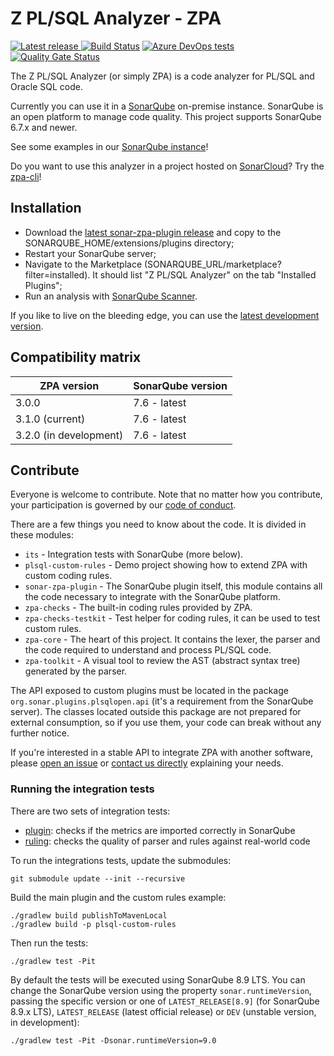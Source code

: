 # Z PL/SQL Analyzer - ZPA

[![Latest release](https://img.shields.io/github/release/felipebz/zpa.svg) ](https://github.com/felipebz/zpa/releases/latest)
[![Build Status](https://dev.azure.com/felipebz/z-plsql-analyzer/_apis/build/status/Build?branchName=main)](https://dev.azure.com/felipebz/z-plsql-analyzer/_build/latest?definitionId=3&branchName=main)
[![Azure DevOps tests](https://img.shields.io/azure-devops/tests/felipebz/z-plsql-analyzer/3/main.svg)](https://dev.azure.com/felipebz/z-plsql-analyzer/_build/latest?definitionId=3&branchName=main)
[![Quality Gate Status](https://sonarqube.felipezorzo.com.br/api/project_badges/measure?project=com.felipebz.zpa%3Azpa&metric=alert_status)](https://sonarqube.felipezorzo.com.br/dashboard?id=com.felipebz.zpa%3Azpa)

The Z PL/SQL Analyzer (or simply ZPA) is a code analyzer for PL/SQL and Oracle SQL code.

Currently you can use it in a [SonarQube](https://www.sonarqube.org) on-premise instance. SonarQube is an open platform to manage code quality. This project supports SonarQube 6.7.x and newer.

See some examples in our [SonarQube instance](https://sonarqube.felipezorzo.com.br/projects?languages=plsqlopen)!

Do you want to use this analyzer in a project hosted on [SonarCloud](https://sonarcloud.io)? Try the [zpa-cli](https://github.com/felipebz/zpa-cli)!

## Installation

- Download the [latest sonar-zpa-plugin release](https://github.com/felipebz/zpa/releases/latest) and copy to the SONARQUBE_HOME/extensions/plugins directory;
- Restart your SonarQube server;
- Navigate to the Marketplace (SONARQUBE_URL/marketplace?filter=installed). It should list "Z PL/SQL Analyzer" on the tab "Installed Plugins";
- Run an analysis with [SonarQube Scanner](https://docs.sonarqube.org/display/SCAN/Analyzing+with+SonarQube+Scanner).

If you like to live on the bleeding edge, you can use the [latest development version](https://felipezorzo.com.br/api/download/com.felipebz.zpa/sonar-zpa-plugin/latest).

## Compatibility matrix

| ZPA version            | SonarQube version |
|------------------------|-------------------|
| 3.0.0                  | 7.6 - latest      |
| 3.1.0 (current)        | 7.6 - latest      |
| 3.2.0 (in development) | 7.6 - latest      |

## Contribute

Everyone is welcome to contribute. Note that no matter how you contribute, your participation is governed by our [code of conduct](CODE_OF_CONDUCT.md).

There are a few things you need to know about the code. It is divided in these modules:

- `its` - Integration tests with SonarQube (more below).
- `plsql-custom-rules` - Demo project showing how to extend ZPA with custom coding rules.
- `sonar-zpa-plugin` - The SonarQube plugin itself, this module contains all the code necessary to integrate with the SonarQube platform.
- `zpa-checks` - The built-in coding rules provided by ZPA.
- `zpa-checks-testkit` - Test helper for coding rules, it can be used to test custom rules.
- `zpa-core` - The heart of this project. It contains the lexer, the parser and the code required to understand and process PL/SQL code.
- `zpa-toolkit` - A visual tool to review the AST (abstract syntax tree) generated by the parser.

The API exposed to custom plugins must be located in the package `org.sonar.plugins.plsqlopen.api` (it's a requirement from the SonarQube server). The classes located outside this package are not prepared for external consumption, so if you use them, your code can break without any further notice.

If you're interested in a stable API to integrate ZPA with another software, please [open an issue](https://github.com/felipebz/zpa/issues/new) or [contact us directly](https://felipezorzo.com.br/contact) explaining your needs.

### Running the integration tests

There are two sets of integration tests:

- [plugin](https://github.com/felipebz/zpa/tree/main/its/plugin): checks if the metrics are imported correctly in SonarQube
- [ruling](https://github.com/felipebz/zpa/tree/main/its/ruling): checks the quality of parser and rules against real-world code

To run the integrations tests, update the submodules:

    git submodule update --init --recursive
    
Build the main plugin and the custom rules example:

    ./gradlew build publishToMavenLocal
    ./gradlew build -p plsql-custom-rules

Then run the tests:

    ./gradlew test -Pit

By default the tests will be executed using SonarQube 8.9 LTS. You can change the SonarQube version using the property `sonar.runtimeVersion`, passing the specific version or one of `LATEST_RELEASE[8.9]` (for SonarQube 8.9.x LTS), `LATEST_RELEASE` (latest official release) or `DEV` (unstable version, in development): 

    ./gradlew test -Pit -Dsonar.runtimeVersion=9.0
